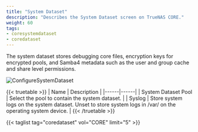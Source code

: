 ```yaml
---
title: "System Dataset"
description: "Describes the System Dataset screen on TrueNAS CORE."
weight: 60
tags:
- coresystemdataset
- coredataset
---
```


The system dataset stores debugging core files, encryption keys for encrypted pools, and Samba4 metadata such as the user and group cache and share level permissions.

![ConfigureSystemDataset](/images/CORE/System/ConfigureSystemDataset.png "Configure System Dataset")

{{< truetable >}}
| Name | Description |
|------|------|
| System Dataset Pool | Select the pool to contain the system dataset. |
| Syslog | Store system logs on the system dataset. Unset to store system logs in /var/ on the operating system device. |
{{< /truetable >}}

{{< taglist tag="coredataset" vol="CORE" limit="5" >}}
